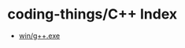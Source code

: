 # coding-things/C++ Index
- [win/g++.exe](https://github.com/DevHollo/coding-things/blob/main/C%2B%2B/win/g%2B%2B.exe)
